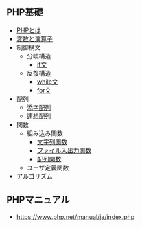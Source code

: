 ## PHP基礎

+ [PHPとは](01_php.md)
+ [変数と演算子](02_php.md)
+ 制御構文
  + 分岐構造
    + [if文](03_php.md)
  + 反復構造
    + [while文](04_php.md)
    + [for文](05_php.md)
+ 配列
  + [添字配列](06_php.md)
  + [連想配列](07_php.md)
+ 関数
  + 組み込み関数
    + [文字列関数](08_php.md)
    + [ファイル入出力関数](09_php.md)
    + [配列関数](10_php.md)
  + ユーザ定義関数
+ アルゴリズム

## PHPマニュアル

+ https://www.php.net/manual/ja/index.php
